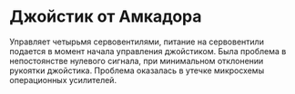 # Джойстик от Амкадора
Управляет четырьмя сервовентилями, питание на сервовентили подается в момент начала управления джойстиком.
Была проблема в непостоянстве нулевого сигнала, при минимальном отклонении рукоятки джойстика.
Проблема оказалась в утечке микросхемы операционных усилителей.
